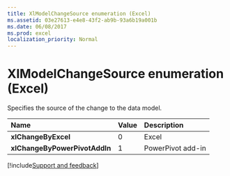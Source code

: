```yaml
---
title: XlModelChangeSource enumeration (Excel)
ms.assetid: 03e27613-e4e8-43f2-ab9b-93a6b19a001b
ms.date: 06/08/2017
ms.prod: excel
localization_priority: Normal
---
```



# XlModelChangeSource enumeration (Excel)

Specifies the source of the change to the data model.



|Name|Value|Description|
|:-----|:-----|:-----|
| **xlChangeByExcel**|0|Excel|
| **xlChangeByPowerPivotAddIn**|1|PowerPivot add-in|

[!include[Support and feedback](~/includes/feedback-boilerplate.md)]